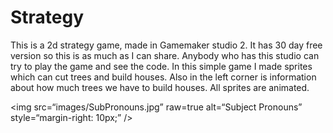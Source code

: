 # Strategy
This is a 2d strategy game, made in Gamemaker studio 2. It has 30 day free version so this is as much as I can share. Anybody who has this studio can try to play the game and see the code.
In this simple game I made sprites which can cut trees and build houses. Also in the left corner is information about how much trees we have to build houses.
All sprites are animated.

<img
src=“images/SubPronouns.jpg”
raw=true
alt=“Subject Pronouns”
style=“margin-right: 10px;”
/>
